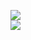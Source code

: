 [![](https://img.shields.io/badge/Made%20With-Github%20Spray-lightgrey.svg?style=for-the-badge&logo=github)](https://github.com/Annihil/github-spray#17610)  
[![](https://i.imgur.com/2DrTn0Z.gif)](https://github.com/Annihil/github-spray)